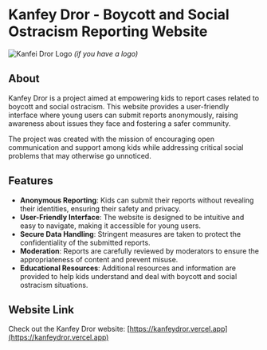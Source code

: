 
# Kanfey Dror - Boycott and Social Ostracism Reporting Website

![Kanfei Dror Logo](link-to-your-logo.png) *(if you have a logo)*


## About
Kanfey Dror is a project aimed at empowering kids to report cases related to boycott and social ostracism. This website provides a user-friendly interface where young users can submit reports anonymously, raising awareness about issues they face and fostering a safer community.

The project was created with the mission of encouraging open communication and support among kids while addressing critical social problems that may otherwise go unnoticed.

## Features
- **Anonymous Reporting**: Kids can submit their reports without revealing their identities, ensuring their safety and privacy.
- **User-Friendly Interface**: The website is designed to be intuitive and easy to navigate, making it accessible for young users.
- **Secure Data Handling**: Stringent measures are taken to protect the confidentiality of the submitted reports.
- **Moderation**: Reports are carefully reviewed by moderators to ensure the appropriateness of content and prevent misuse.
- **Educational Resources**: Additional resources and information are provided to help kids understand and deal with boycott and social ostracism situations.

## Website Link
Check out the Kanfey Dror website: [https://kanfeydror.vercel.app](https://kanfeydror.vercel.app)

